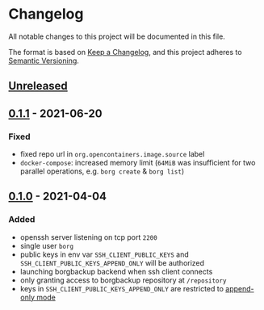 # Changelog
All notable changes to this project will be documented in this file.

The format is based on [Keep a Changelog](https://keepachangelog.com/en/1.0.0/),
and this project adheres to [Semantic Versioning](https://semver.org/spec/v2.0.0.html).

## [Unreleased]

## [0.1.1] - 2021-06-20
### Fixed
- fixed repo url in `org.opencontainers.image.source` label
- `docker-compose`: increased memory limit
  (`64MiB` was insufficient for two parallel operations, e.g. `borg create` & `borg list`)

## [0.1.0] - 2021-04-04
### Added
- openssh server listening on tcp port `2200`
- single user `borg`
- public keys in env var `SSH_CLIENT_PUBLIC_KEYS` and `SSH_CLIENT_PUBLIC_KEYS_APPEND_ONLY` will be authorized
- launching borgbackup backend when ssh client connects
- only granting access to borgbackup repository at `/repository`
- keys in `SSH_CLIENT_PUBLIC_KEYS_APPEND_ONLY` are restricted to
  [append-only mode](https://borgbackup.readthedocs.io/en/stable/usage/notes.html#append-only-mode)

[Unreleased]: https://github.com/fphammerle/docker-borgbackup-sshd/compare/v0.1.1...master
[0.1.1]: https://github.com/fphammerle/docker-borgbackup-sshd/compare/v0.1.0...v0.1.1
[0.1.0]: https://github.com/fphammerle/docker-borgbackup-sshd/tree/v0.1.0

